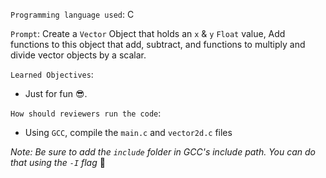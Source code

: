 `Programming language used`: C

`Prompt`: Create a `Vector` Object that holds an `x` & `y` `Float` value, Add functions to this object that add, subtract, and functions to multiply and divide vector objects by a scalar.

`Learned Objectives`:
- Just for fun 😎.

`How should reviewers run the code`:

- Using `GCC`, compile the `main.c` and `vector2d.c` files

*Note: Be sure to add the `include` folder in GCC's include path. You can do that using the `-I` flag* 🤠